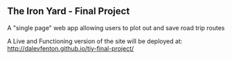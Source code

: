 ## The Iron Yard - Final Project
A "single page" web app allowing users to plot out and save road trip routes

A Live and Functioning version of the site will be deployed at:
http://dalevfenton.github.io/tiy-final-project/
